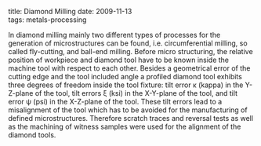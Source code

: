 title: Diamond Milling
date: 2009-11-13  
tags: metals-processing

In diamond milling mainly two different types of processes for the generation of microstructures can be found, i.e. circumferential milling, so called fly-cutting, and ball-end milling. Before micro structuring, the relative position of workpiece and diamond tool have to be known inside the machine tool with respect to each other. Besides a geometrical error of the cutting edge and the tool included angle a profiled diamond tool exhibits three degrees of freedom inside the tool fixture: tilt error κ (kappa) in the Y-Z-plane of the tool, tilt errors ξ (ksi) in the X-Y-plane of the tool, and tilt error ψ (psi) in the X-Z-plane of the tool. These tilt errors lead to a misalignment of the tool which has to be avoided for the manufacturing of defined microstructures. Therefore scratch traces and reversal tests as well as the machining of witness samples were used for the alignment of the diamond tools.